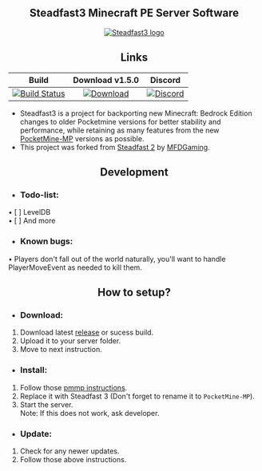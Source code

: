<div align="center">
	<h2>Steadfast3 Minecraft PE Server Software</h2>
</div>
<div align=center>
	<a href=" https://github.com/MFDGaming/PocketMine-Steadfast3">
		<img src="https://github.com/MFDGaming/PocketMine-Steadfast3/blob/master/Steadfast3.png" alt="Steadfast3 logo" title="Aimeos" align="center">
	</a>
</div>

<div align="center">
	<h2>Links</h2>
</div>

| Build | Download v1.5.0 | Discord |
| :---: | :---: | :---: |
| [![Build Status](https://travis-ci.org/MFDGaming/PocketMine-Steadfast3.svg?branch=master)](https://travis-ci.org/github/MFDGaming/PocketMine-Steadfast3) | [![Download](https://img.shields.io/badge/Download-PHAR-orange)](https://github.com/MFDGaming/PocketMine-Steadfast3/releases/download/v1.5.0/Steadfast3_1.5.0.phar) | [![Discord](https://img.shields.io/badge/Chat-On%20Discord-738BD7.svg?style=normal&colorB=7289da)](https://discord.gg/fUhjt5n) |

- Steadfast3 is a project for backporting new Minecraft: Bedrock Edition changes to older Pocketmine versions for better stability and performance, while retaining as many features from the new [PocketMine-MP](https://github.com/pmmp/Pocketmine-MP) versions as possible.<br>
- This project was forked from [Steadfast 2]( https://github.com/Hydreon/Steadfast2) by [MFDGaming](https://github.com/MFDGaming).

<div align="center">
	<h2>Development</h2>
</div>

 - <h3>Todo-list:</h3>
• [ ] LevelDB <br>
• [ ] And more
 - <h3>Known bugs:</h3>
• Players don't fall out of the world naturally, you'll want to handle PlayerMoveEvent as needed to kill them.
<div align="center">
	<h2>How to setup?</h2>
</div>

 - <h3>Download:</h3>
 1. Download latest [release](https://github.com/NTT1906/Annihilation/releases) or sucess build.
 2. Upload it to your server folder.
 3. Move to next instruction.
 
 -  <h3>Install:</h3>
1. Follow those [pmmp instructions]( https://pmmp.readthedocs.io/en/rtfd/installation.html).
2. Replace it with Steadfast 3 (Don't forget to rename it to `PocketMine-MP`).
3. Start the server.<br>
Note: If this does not work, ask developer.

 -  <h3>Update:</h3>
1. Check for any newer updates.
2. Follow those above instructions.
